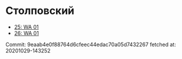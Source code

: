 # Столповский
- [25: WA 01](25.md)
- [26: WA 01](26.md)

Commit: 9eaab4e0f88764d6cfeec44edac70a05d7432267
 fetched at: 20201029-143252
